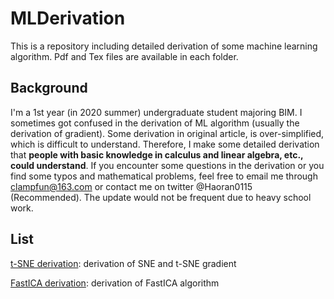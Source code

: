 # MLDerivation

This is a repository including detailed derivation of some machine learning algorithm. Pdf and Tex files are available in each folder. 

## Background

I'm a 1st year (in 2020 summer) undergraduate student majoring BIM. I sometimes got confused in the derivation of ML algorithm (usually the derivation of gradient). Some derivation in original article, is over-simplified, which is difficult to understand. Therefore, I make some detailed derivation that **people with basic knowledge in calculus and linear algebra, etc., could understand**. If you encounter some questions in the derivation or you find some typos and mathematical problems, feel free to email me through clampfun@163.com or contact me on twitter @Haoran0115 (Recommended). The update would not be frequent due to heavy school work. 

## List
[t-SNE derivation](https://github.com/zein0115/MLDerivation/tree/master/t-SNE%20gradient%20derivation): derivation of SNE and t-SNE gradient

[FastICA derivation](https://github.com/zein0115/MLDerivation/tree/master/FastICA%20derivation): derivation of FastICA algorithm